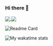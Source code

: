 ### Hi there 👋

<a href="https://github-readme-stats.vercel.app/api?username=mihaialexandruteodor&show_icons=true&theme=tokyonight">
  <img align="center" src="https://github-readme-stats.vercel.app/api?username=mihaialexandruteodor&show_icons=true&bg_color=30,e96443,904e95&title_color=fff&text_color=fff" />
</a>
<a href="https://github-readme-stats.vercel.app/api/top-langs/?username=mihaialexandruteodor&bg_color=30,e96443,904e95&title_color=fff&text_color=fff">
  <img align="center" src="https://github-readme-stats.vercel.app/api/top-langs/?username=mihaialexandruteodor&bg_color=30,e96443,904e95&title_color=fff&text_color=fff" />
</a>
   
![Readme Card](https://github-readme-stats.vercel.app/api/pin/?username=mihaialexandruteodor&repo=FeatherWriter&bg_color=30,e96443,904e95&title_color=fff&text_color=fff)

![My wakatime stats](https://github-readme-stats.vercel.app/api/wakatime?username=mihaialexandruteodor&bg_color=30,e96443,904e95&title_color=fff&text_color=fff)
